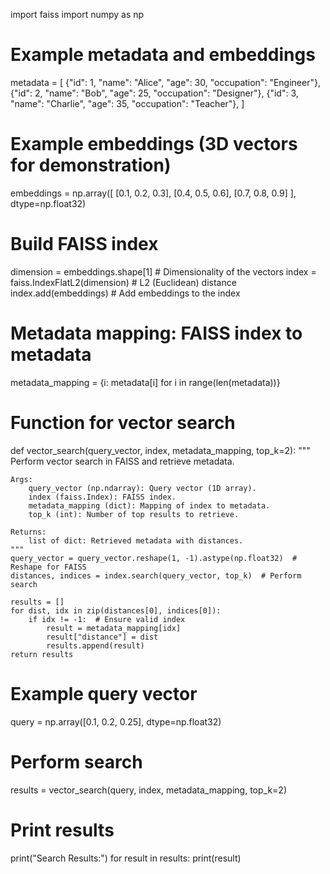import faiss
import numpy as np

# Example metadata and embeddings
metadata = [
    {"id": 1, "name": "Alice", "age": 30, "occupation": "Engineer"},
    {"id": 2, "name": "Bob", "age": 25, "occupation": "Designer"},
    {"id": 3, "name": "Charlie", "age": 35, "occupation": "Teacher"},
]

# Example embeddings (3D vectors for demonstration)
embeddings = np.array([
    [0.1, 0.2, 0.3],
    [0.4, 0.5, 0.6],
    [0.7, 0.8, 0.9]
], dtype=np.float32)

# Build FAISS index
dimension = embeddings.shape[1]  # Dimensionality of the vectors
index = faiss.IndexFlatL2(dimension)  # L2 (Euclidean) distance
index.add(embeddings)  # Add embeddings to the index

# Metadata mapping: FAISS index to metadata
metadata_mapping = {i: metadata[i] for i in range(len(metadata))}

# Function for vector search
def vector_search(query_vector, index, metadata_mapping, top_k=2):
    """
    Perform vector search in FAISS and retrieve metadata.

    Args:
        query_vector (np.ndarray): Query vector (1D array).
        index (faiss.Index): FAISS index.
        metadata_mapping (dict): Mapping of index to metadata.
        top_k (int): Number of top results to retrieve.

    Returns:
        list of dict: Retrieved metadata with distances.
    """
    query_vector = query_vector.reshape(1, -1).astype(np.float32)  # Reshape for FAISS
    distances, indices = index.search(query_vector, top_k)  # Perform search

    results = []
    for dist, idx in zip(distances[0], indices[0]):
        if idx != -1:  # Ensure valid index
            result = metadata_mapping[idx]
            result["distance"] = dist
            results.append(result)
    return results

# Example query vector
query = np.array([0.1, 0.2, 0.25], dtype=np.float32)

# Perform search
results = vector_search(query, index, metadata_mapping, top_k=2)

# Print results
print("Search Results:")
for result in results:
    print(result)
